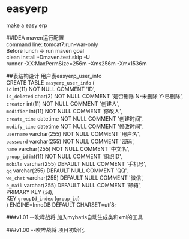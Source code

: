 # easyerp
make a easy erp

##IDEA  maven运行配置  
command line: tomcat7:run-war-only  
Before lunch -> run maven goal  
clean install -Dmaven.test.skip -U  
runner -XX:MaxPermSize=256m -Xms256m -Xmx1536m

##表结构设计
用户表easyerp_user_info  
CREATE TABLE `easyerp_user_info` (  
  `id` int(11) NOT NULL COMMENT 'ID',  
  `is_deleted` char(2) NOT NULL COMMENT '是否删除 N-未删除 Y-已删除',  
  `creator` int(11) NOT NULL COMMENT '创建人',  
  `modifier` int(11) NOT NULL COMMENT '修改人',  
  `create_time` datetime NOT NULL COMMENT '创建时间',  
  `modify_time` datetime NOT NULL COMMENT '修改时间',  
  `username` varchar(255) NOT NULL COMMENT '用户名',  
  `password` varchar(255) NOT NULL COMMENT '密码',  
  `name` varchar(255) NOT NULL COMMENT '中文名',  
  `group_id` int(11) NOT NULL COMMENT '组织ID',  
  `mobile` varchar(255) DEFAULT NULL COMMENT '手机号',  
  `qq` varchar(255) DEFAULT NULL COMMENT 'QQ',  
  `we_chat` varchar(255) DEFAULT NULL COMMENT '微信',  
  `e_mail` varchar(255) DEFAULT NULL COMMENT '邮箱',  
  PRIMARY KEY (`id`),  
  KEY `groupId_index` (`group_id`)  
) ENGINE=InnoDB DEFAULT CHARSET=utf8;

###v1.01 --吹哔战将
加入mybatis自动生成类和xml的工具

###v1.00 --吹哔战将
项目初始化
